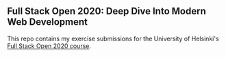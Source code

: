 ## Full Stack Open 2020: Deep Dive Into Modern Web Development


This repo contains my exercise submissions for the University of Helsinki's [Full Stack Open 2020 course](https://fullstackopen.com/en). 
